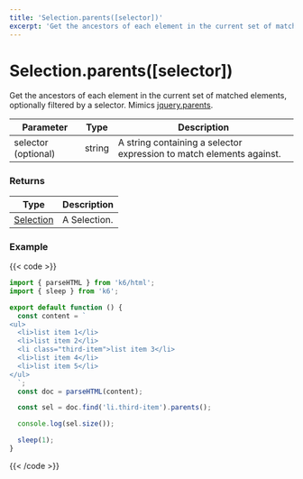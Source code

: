 ```yaml
---
title: 'Selection.parents([selector])'
excerpt: 'Get the ancestors of each element in the current set of matched elements, optionally filtered by a selector.'
---
```


# Selection.parents([selector])

Get the ancestors of each element in the current set of matched elements, optionally filtered by a selector.
Mimics [jquery.parents](https://api.jquery.com/parents/).

| Parameter           | Type   | Description                                                          |
| ------------------- | ------ | -------------------------------------------------------------------- |
| selector (optional) | string | A string containing a selector expression to match elements against. |

### Returns

| Type                                           | Description  |
| ---------------------------------------------- | ------------ |
| [Selection](/javascript-api/k6-html/selection) | A Selection. |

### Example

{{< code >}}

```javascript
import { parseHTML } from 'k6/html';
import { sleep } from 'k6';

export default function () {
  const content = `
<ul>
  <li>list item 1</li>
  <li>list item 2</li>
  <li class="third-item">list item 3</li>
  <li>list item 4</li>
  <li>list item 5</li>
</ul>
  `;
  const doc = parseHTML(content);

  const sel = doc.find('li.third-item').parents();

  console.log(sel.size());

  sleep(1);
}
```

{{< /code >}}
